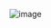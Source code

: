 ![image](https://github.com/eliezerBrasilian/Microsoft-C-Sharp-Challenges/assets/93846923/0a9c33f3-9fd5-4669-81be-6c57736ed7c5)
